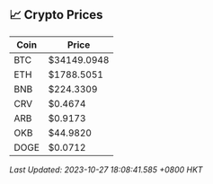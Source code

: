 ## 📈 Crypto Prices

| Coin | Price |
| ---- | ----- |
| BTC | $34149.0948 |
| ETH | $1788.5051 |
| BNB | $224.3309 |
| CRV | $0.4674 |
| ARB | $0.9173 |
| OKB | $44.9820 |
| DOGE | $0.0712 |

_Last Updated: 2023-10-27 18:08:41.585 +0800 HKT_